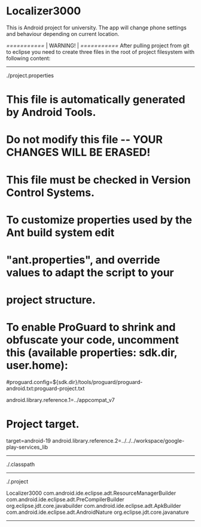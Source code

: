 Localizer3000
=============

This is Android project for university.
The app will change phone settings and behaviour depending on current location.

*===========*
|  WARNING! |
*===========*
After pulling project from git to eclipse you need to create three files in the root of project filesystem with following content:

--------------------------------------------------------------------------------
./project.properties

# This file is automatically generated by Android Tools.
# Do not modify this file -- YOUR CHANGES WILL BE ERASED!
#
# This file must be checked in Version Control Systems.
#
# To customize properties used by the Ant build system edit
# "ant.properties", and override values to adapt the script to your
# project structure.
#
# To enable ProGuard to shrink and obfuscate your code, uncomment this (available properties: sdk.dir, user.home):
#proguard.config=${sdk.dir}/tools/proguard/proguard-android.txt:proguard-project.txt

android.library.reference.1=../appcompat_v7
# Project target.
target=android-19
android.library.reference.2=../../../workspace/google-play-services_lib

--------------------------------------------------------------------------------
./.classpath

<?xml version="1.0" encoding="UTF-8"?>
<classpath>
 <classpathentry kind="src" path="src"/>
 <classpathentry kind="src" path="gen"/>
 <classpathentry kind="con" path="com.android.ide.eclipse.adt.ANDROID_FRAMEWORK"/>
 <classpathentry exported="true" kind="con" path="com.android.ide.eclipse.adt.LIBRARIES"/>
 <classpathentry exported="true" kind="con" path="com.android.ide.eclipse.adt.DEPENDENCIES"/>
 <classpathentry kind="output" path="bin/classes"/>
</classpath>

--------------------------------------------------------------------------------

./.project

<?xml version="1.0" encoding="UTF-8"?>
<projectDescription>
	<name>Localizer3000</name>
	<comment></comment>
	<projects>
	</projects>
	<buildSpec>
		<buildCommand>
			<name>com.android.ide.eclipse.adt.ResourceManagerBuilder</name>
			<arguments>
			</arguments>
		</buildCommand>
		<buildCommand>
			<name>com.android.ide.eclipse.adt.PreCompilerBuilder</name>
			<arguments>
			</arguments>
		</buildCommand>
		<buildCommand>
			<name>org.eclipse.jdt.core.javabuilder</name>
			<arguments>
			</arguments>
		</buildCommand>
		<buildCommand>
			<name>com.android.ide.eclipse.adt.ApkBuilder</name>
			<arguments>
			</arguments>
		</buildCommand>
	</buildSpec>
	<natures>
		<nature>com.android.ide.eclipse.adt.AndroidNature</nature>
		<nature>org.eclipse.jdt.core.javanature</nature>
	</natures>
</projectDescription>

--------------------------------------------------------------------------------



